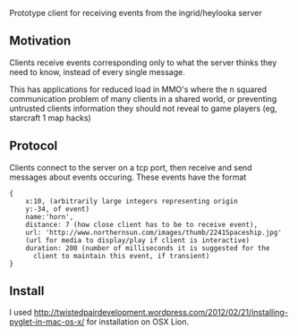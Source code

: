 Prototype client for receiving events from 
the ingrid/heylooka server


Motivation
----------

Clients receive events corresponding only to what the server
thinks they need to know, instead of every single message.

This has applications for reduced load in MMO's where the n
squared communication problem of many clients in a shared world,
or preventing untrusted clients information they should not
reveal to game players (eg, starcraft 1 map hacks)

Protocol
--------

Clients connect to the server on a tcp port, then receive and send
messages about events occuring. These events have the format

    {
        x:10, (arbitrarily large integers representing origin
        y:-34, of event)
        name:'horn',
        distance: 7 (how close client has to be to receive event),
        url: 'http://www.northernsun.com/images/thumb/2241Spaceship.jpg'
        (url for media to display/play if client is interactive)
        duration: 200 (number of milliseconds it is suggested for the
          client to maintain this event, if transient)
    }



Install
-------

I used
http://twistedpairdevelopment.wordpress.com/2012/02/21/installing-pyglet-in-mac-os-x/
for installation on OSX Lion.
